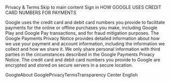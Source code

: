 Privacy & Terms
Skip to main content
Sign in
HOW GOOGLE USES CREDIT CARD NUMBERS FOR PAYMENTS

Google uses the credit card and debit card numbers you provide to facilitate payments for the online or offline purchases you make, including Google Play and Google Pay transactions, and for fraud mitigation purposes. The Google Payments Privacy Notice provides detailed information about how we use your payment and account information, including the information we collect and how we share it. We only share personal information with third parties in the circumstances described in the Google Payments Privacy Notice. The credit card and debit card numbers you provide to Google are encrypted and stored on secure servers in a secure location.

GoogleAbout GooglePrivacyTermsTransparency Center
English